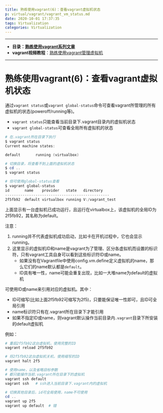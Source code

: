 ```yaml
---
title: 熟练使用vagrant(6)：查看vagrant虚拟机状态
p: virtual/vagrant/vagrant_vm_status.md
date: 2020-10-01 17:37:35
tags: Virtualization
categories: Virtualization
---
```


--------

- **目录：[熟练使用vagrant系列文章](/virtual/index#vagrant)**  
- **vagrant视频教程**：[熟练使用vagrant管理虚拟机](https://edu.51cto.com/sd/304f8)

--------


# 熟练使用vagrant(6)：查看vagrant虚拟机状态

通过`vagrant status`或`vagrant global-status`命令可查看vagrant所管理的所有虚拟机的状态(poweroff/running等)。

- `vagrant status`只能查看当前目录下.vagrant目录内的虚拟机状态  
- `vagrant global-status`可查看全局所有虚拟机的状态  

```powershell
# 在.vagrant所在目录下执行
$ vagrant status
Current machine states:

default       running (virtualbox)

# 切换目录，将查看不到上面的虚拟机状态
$ cd ..
$ vagrant status

# 但可使用global-status查看
$ vagrant global-status
id       name    provider   state   directory
------------------------------------------------
2f5fb92  default virtualbox running V:/vagrant_test
```

上面显示有一台虚拟机已成功运行，且运行在virtualbox上，该虚拟机的全局ID为2f5fb92，其名称为default。

注意：  
1. running并不代表虚拟机成功启动，比如卡在开机过程中，它也会显示running。
2. 这里显示的虚拟机ID和name是vagrant为了管理、区分各虚拟机而设置的标识符，只有vagrant工具自身可以看到这些标识符ID或name。  
   - 如果没有在Vagrantfile中使用config.vm.define定义虚拟机的name，那么它们的name默认都是`default`。  
   - ID具有唯一性，name可能会重复出现，比如一大堆name为default的虚拟机  

可使用ID或name来引用对应的虚拟机。其中：
- ID可缩写(比如上面2f5fb92可缩写为2f5)，只要能保证唯一性即可，且ID可全局引用  
- name标识符只有在.vagrant所在目录下才能引用  
- 如果不指定ID或name，则vagrant默认操作当前目录内`.vagrant`目录下所安装的default虚拟机  

例如：
```powershell
# 重启2f5fb92这台虚拟机，使用完整的ID
vagrant reload 2f5fb92

# 将2f5fb92这台虚拟机关机，使用缩写的ID
vagrant halt 2f5

# 使用name，以及省略目标参数
# 都只能操作当前.vagrant所在目录下的虚拟机
vagrant ssh default
vagrant ssh   # ssh进入当前目录下.vagrant内的虚拟机

# 切换其他目录后，id可全局使用，name不可使用
cd ..
vagrant up 2f5
vagrant up default  # 错
```


